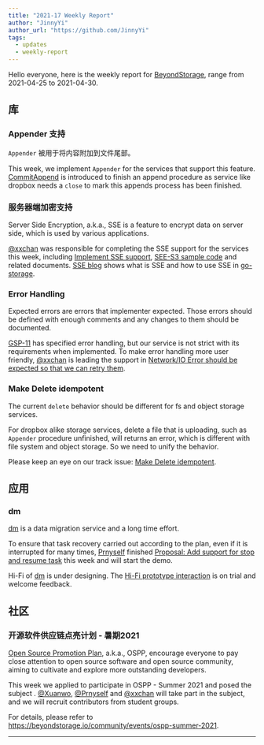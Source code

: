 ```yaml
---
title: "2021-17 Weekly Report"
author: "JinnyYi"
author_url: "https://github.com/JinnyYi"
tags:
  - updates
  - weekly-report
---
```


Hello everyone, here is the weekly report for [BeyondStorage](https://beyondstorage.io), range from 2021-04-25 to 2021-04-30.

## 库

### Appender 支持

`Appender` 被用于将内容附加到文件尾部。

This week, we implement `Appender` for the services that support this feature. [CommitAppend](https://github.com/beyondstorage/specs/blob/master/rfcs/0-commit-append.md) is introduced to finish an append procedure as service like dropbox needs a `close` to mark this appends process has been finished.

### 服务器端加密支持

Server Side Encryption, a.k.a., SSE is a feature to encrypt data on server side, which is used by various applications.

 [@xxchan](https://github.com/xxchan) was responsible for completing the SSE support for the services this week, including [Implement SSE support](https://github.com/beyondstorage/go-storage/issues/523), [SEE-S3 sample code](https://github.com/beyondstorage/go-storage-example/blob/master/sse_s3.go) and related documents. [SSE blog](https://beyondstorage.io/blog/2021/04/27/sse) shows what is SSE and how to use SSE in [go-storage][].

### Error Handling

Expected errors are errors that implementer expected. Those errors should be defined with enough comments and any changes to them should be documented.

[GSP-11](https://github.com/beyondstorage/specs/blob/master/rfcs/11-error-handling.md) has specified error handling, but our service is not strict with its requirements when implemented. To make error handling more user friendly, [@xxchan](https://github.com/xxchan) is leading the support in [Network/IO Error should be expected so that we can retry them](https://github.com/beyondstorage/go-storage/issues/145).

### Make Delete idempotent

The current `delete` behavior should be different for fs and object storage services.

For dropbox alike storage services, delete a file that is uploading, such as `Appender` procedure unfinished, will returns an error, which is different with file system and object storage. So we need to unify the behavior.

Please keep an eye on our track issue: [Make Delete idempotent](https://github.com/beyondstorage/go-storage/issues/551).

## 应用

### dm

[dm][] is a data migration service and a long time effort.

To ensure that task recovery carried out according to the plan, even if it is interrupted for many times, [Prnyself](https://github.com/Prnyself) finished [Proposal: Add support for stop and resume task](https://hackmd.io/@lance-ren/BJM1e2fw_) this week and will start the demo.

Hi-Fi  of [dm][] is under designing. The [Hi-Fi prototype interaction](https://www.figma.com/proto/tZBW1fMDLlcdFpaHJYih9B/Data-Migration-Prototype?page-id=1060%3A51&node-id=1060%3A14951&viewport=3370%2C1130%2C0.125&scaling=min-zoom) is on trial and welcome feedback.

## 社区

### 开源软件供应链点亮计划 - 暑期2021

[Open Source Promotion Plan](https://summer.iscas.ac.cn/), a.k.a., OSPP, encourage everyone to pay close attention to open source software and open source community, aiming to cultivate and explore more outstanding developers.

This week we applied to participate in OSPP - Summer 2021 and posed the subject . [@Xuanwo](https://github.com/Xuanwo), [@Prnyself](https://github.com/Prnyself) and [@xxchan](https://github.com/xxchan) will take part in the subject, and we will recruit contributors from student groups.

For details, please refer to <https://beyondstorage.io/community/events/ospp-summer-2021>.

---

[go-storage]: https://github.com/beyondstorage/go-storage
[dm]: https://github.com/beyondstorage/dm
